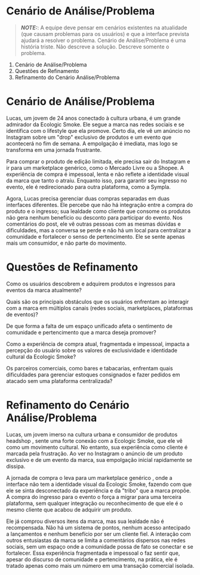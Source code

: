 # Cenário de Análise/Problema

> **_NOTE:_**: A equipe deve pensar em cenários existentes na atualidade (que causam problemas para os usuários) e que a interface prevista ajudará a resolver o problema. Cenário de Análise/Problema é uma história triste. Não descreve a solução. Descreve somente o problema.

1. Cenário de Análise/Problema
2. Questões de Refinamento
3. Refinamento do Cenário Análise/Problema

# Cenário de Análise/Problema
Lucas, um jovem de 24 anos conectado à cultura urbana, é um grande admirador da Ecologic Smoke. Ele segue a marca nas redes sociais e se identifica com o lifestyle que ela promove. Certo dia, ele vê um anúncio no Instagram sobre um "drop" exclusivo de produtos e um evento que acontecerá no fim de semana. A empolgação é imediata, mas logo se transforma em uma jornada frustrante.

Para comprar o produto de edição limitada, ele precisa sair do Instagram e ir para um marketplace genérico, como o Mercado Livre ou a Shopee. A experiência de compra é impessoal, lenta e não reflete a identidade visual da marca que tanto o atraiu. Enquanto isso, para garantir seu ingresso no evento, ele é redirecionado para outra plataforma, como a Sympla.

Agora, Lucas precisa gerenciar duas compras separadas em duas interfaces diferentes. Ele percebe que não há integração entre a compra do produto e o ingresso; sua lealdade como cliente que consome os produtos não gera nenhum benefício ou desconto para participar do evento. Nos comentários do post, ele vê outras pessoas com as mesmas dúvidas e dificuldades, mas a conversa se perde e não há um local para centralizar a comunidade e fortalecer o senso de pertencimento.  Ele se sente apenas mais um consumidor, e não parte do movimento.

# Questões de Refinamento
Como os usuários descobrem e adquirem produtos e ingressos para eventos da marca atualmente?

Quais são os principais obstáculos que os usuários enfrentam ao interagir com a marca em múltiplos canais (redes sociais, marketplaces, plataformas de eventos)?

De que forma a falta de um espaço unificado afeta o sentimento de comunidade e pertencimento que a marca deseja promover? 

Como a experiência de compra atual, fragmentada e impessoal, impacta a percepção do usuário sobre os valores de exclusividade e identidade cultural da Ecologic Smoke? 

Os parceiros comerciais, como bares e tabacarias, enfrentam quais dificuldades para gerenciar estoques consignados e fazer pedidos em atacado sem uma plataforma centralizada? 

# Refinamento do Cenário Análise/Problema

Lucas, um jovem imerso na cultura urbana e consumidor de produtos headshop , sente uma forte conexão com a Ecologic Smoke, que ele vê como um movimento cultural.  No entanto, sua experiência como cliente é marcada pela frustração. Ao ver no Instagram o anúncio de um produto exclusivo e de um evento da marca, sua empolgação inicial rapidamente se dissipa.

A jornada de compra o leva para um marketplace genérico , onde a interface não tem a identidade visual da Ecologic Smoke, fazendo com que ele se sinta desconectado da experiência e da "tribo" que a marca propõe. A compra do ingresso para o evento o força a migrar para uma terceira plataforma, sem qualquer integração ou reconhecimento de que ele é o mesmo cliente que acabou de adquirir um produto. 

Ele já comprou diversos itens da marca, mas sua lealdade não é recompensada.  Não há um sistema de pontos, nenhum acesso antecipado a lançamentos e nenhum benefício por ser um cliente fiel. A interação com outros entusiastas da marca se limita a comentários dispersos nas redes sociais, sem um espaço onde a comunidade possa de fato se conectar e se fortalecer. Essa experiência fragmentada e impessoal o faz sentir que, apesar do discurso de comunidade e pertencimento, na prática, ele é tratado apenas como mais um número em uma transação comercial isolada.
